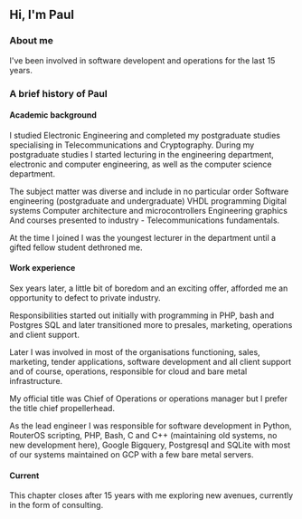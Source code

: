 ## Hi, I'm Paul

### About me
I've been involved in software developent and operations for the last 15 years.

### A brief history of Paul

#### Academic background
I studied Electronic Engineering and completed my postgraduate studies specialising in Telecommunications and Cryptography.
During my postgraduate studies I started lecturing in the engineering department, electronic and computer engineering, as well as the computer science department. 

The subject matter was diverse and include in no particular order
Software engineering (postgraduate and undergraduate)
VHDL programming
Digital systems
Computer architecture and microcontrollers
Engineering graphics
And courses presented to industry - Telecommunications fundamentals.

At the time I joined I was the youngest lecturer in the department until a gifted fellow student dethroned me.

#### Work experience
Sex years later, a little bit of boredom and an exciting offer, afforded me an opportunity to defect to private industry.

Responsibilities started out initially with programming in PHP, bash and Postgres SQL and later transitioned more to presales, marketing, operations and client support. 

Later I was involved in most of the organisations functioning, sales, marketing, tender applications, software development and all client support and of course, operations, responsible for cloud and bare metal infrastructure.

My official title was Chief of Operations or operations manager but I prefer the title chief propellerhead.

As the lead engineer I was responsible for software development in Python, RouterOS scripting, PHP, Bash, C and C++ (maintaining old systems, no new development here), Google Bigquery, Postgresql and SQLite with most of our systems maintained on GCP with a few bare metal servers.

#### Current
This chapter closes after 15 years with me exploring new avenues, currently in the form of consulting.


<!--
**paulgreeff/paulgreeff** is a ✨ _special_ ✨ repository because its `README.md` (this file) appears on your GitHub profile.

Here are some ideas to get you started:

- 🔭 I’m currently working on ...
- 🌱 I’m currently learning ...
- 👯 I’m looking to collaborate on ...
- 🤔 I’m looking for help with ...
- 💬 Ask me about ...
- 📫 How to reach me: ...
- 😄 Pronouns: ...
- ⚡ Fun fact: ...
-->

